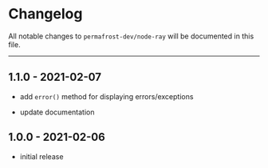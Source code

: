 # Changelog

All notable changes to `permafrost-dev/node-ray` will be documented in this file.

---

## 1.1.0 - 2021-02-07

- add `error()` method for displaying errors/exceptions

- update documentation

## 1.0.0 - 2021-02-06

- initial release
